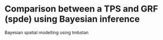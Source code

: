 # Comparison between a TPS and GRF (spde) using Bayesian inference

Bayesian spatial modelling using tmbstan
